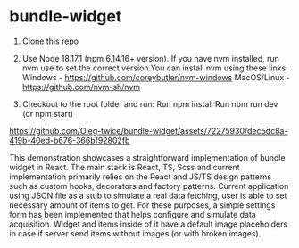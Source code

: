# bundle-widget

1. Clone this repo
2. Use Node 18.17.1 (npm 6.14.16+ version).
   If you have nvm installed, run nvm use to set the correct version.You can install nvm using these links:
Windows - https://github.com/coreybutler/nvm-windows
MacOS/Linux - https://github.com/nvm-sh/nvm

4. Checkout to the root folder and run:
  Run npm install
  Run npm run dev (or npm start)

https://github.com/Oleg-twice/bundle-widget/assets/72275930/dec5dc8a-419b-40ed-b676-366bf92802fb

This demonstration showcases a straightforward implementation of bundle widget in React. 
The main stack is React, TS, Scss and current implementation primarily relies on the React and JS/TS design patterns such as custom hooks, decorators and factory patterns.
Current application using JSON file as a stub to simulate a real data fetching, user is able to set necessary amount of items to get.
For these purposes, a simple settings form has been implemented that helps configure and simulate data acquisition.
Widget and items inside of it have a default image placeholders in case if server send items without images (or with broken images).

